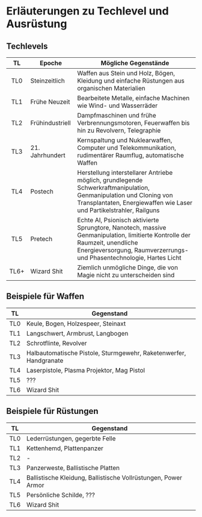 # Erläuterungen zu Techlevel und Ausrüstung

## Techlevels

|TL|Epoche|Mögliche Gegenstände|
|:-----:|-----|-----|
|TL0|Steinzeitlich|Waffen aus Stein und Holz, Bögen, Kleidung und einfache Rüstungen aus organischen Materialien|
|TL1|Frühe Neuzeit|Bearbeitete Metalle, einfache Machinen wie Wind- und Wasserräder|
|TL2|Frühindustriell|Dampfmaschinen und frühe Verbrennungsmotoren, Feuerwaffen bis hin zu Revolvern, Telegraphie|
|TL3|21. Jahrhundert|Kernspaltung und Nuklearwaffen, Computer und Telekommunikation, rudimentärer Raumflug, automatische Waffen|
|TL4|Postech|Herstellung interstellarer Antriebe möglich, grundlegende Schwerkraftmanipulation, Genmanipulation und Cloning von Transplantaten, Energiewaffen wie Laser und Partikelstrahler, Railguns|
|TL5|Pretech|Echte AI, Psionisch aktivierte Sprungtore, Nanotech, massive Genmanipulation, limitierte Kontrolle der Raumzeit, unendliche Energieversorgung, Raumverzerrungs- und Phasentechnologie, Hartes Licht|
|TL6+|Wizard Shit|Ziemlich unmögliche Dinge, die von Magie nicht zu unterscheiden sind|

## Beispiele für Waffen

|TL|Gegenstand|
|:-----:|-----|
|TL0|Keule, Bogen, Holzespeer, Steinaxt|
|TL1|Langschwert, Armbrust, Langbogen|
|TL2|Schrotflinte, Revolver|
|TL3|Halbautomatische Pistole, Sturmgewehr, Raketenwerfer, Handgranate|
|TL4|Laserpistole, Plasma Projektor, Mag Pistol|
|TL5|???|
|TL6|Wizard Shit|

## Beispiele für Rüstungen

|TL|Gegenstand|
|:-----:|-----|
|TL0|Lederrüstungen, gegerbte Felle|
|TL1|Kettenhemd, Plattenpanzer|
|TL2|-|
|TL3|Panzerweste, Ballistische Platten|
|TL4|Ballistische Kleidung, Ballistische Vollrüstungen, Power Armor|
|TL5|Persönliche Schilde, ???|
|TL6|Wizard Shit|
